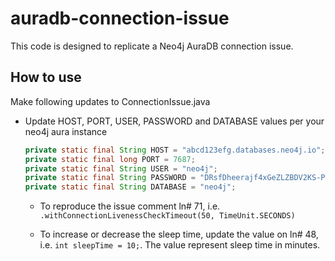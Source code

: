 # auradb-connection-issue
This code is designed to replicate a Neo4j AuraDB connection issue.

## How to use
Make following updates to ConnectionIssue.java
- Update HOST, PORT, USER, PASSWORD and DATABASE values per your neo4j aura instance

  ```java
  private static final String HOST = "abcd123efg.databases.neo4j.io";
  private static final long PORT = 7687;
  private static final String USER = "neo4j";
  private static final String PASSWORD = "DRsfDheerajf4xGeZLZBDV2KS-Pou_Ublb0AbNeA";
  private static final String DATABASE = "neo4j";
  ```

  - To reproduce the issue comment ln# 71, i.e. `.withConnectionLivenessCheckTimeout(50, TimeUnit.SECONDS)`
 
  - To increase or decrease the sleep time, update the value on ln# 48, i.e. `int sleepTime = 10;`. The value represent sleep time in minutes.
